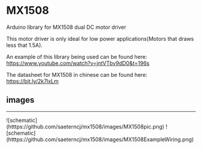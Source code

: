 # MX1508
Arduino library for MX1508 dual DC motor driver

This motor driver is only ideal for low power applications(Motors that draws less that 1.5A). 

An example of this library being used can be found here: https://www.youtube.com/watch?v=jntVTbv9dD0&t=196s

The datasheet for MX1508 in chinese can be found here: https://bit.ly/2k7lxLm

## images

---
![schematic] (htttps://github.com/saeterncj/mx1508/images/MX1508pic.png)
![schematic] (htttps://github.com/saeterncj/mx1508/images/MX1508ExampleWiring.png)

